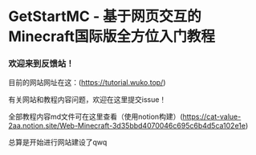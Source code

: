 # GetStartMC - 基于网页交互的Minecraft国际版全方位入门教程

### 欢迎来到反馈站！

目前的网站网址在这：(https://tutorial.wuko.top/)

有关网站和教程内容问题，欢迎在这里提交issue！

全部教程内容md文件可在这里查看（使用notion构建）(https://cat-value-2aa.notion.site/Web-Minecraft-3d35bbd4070046c695c6b4d5ca102e1e)

总算是开始进行网站建设了qwq